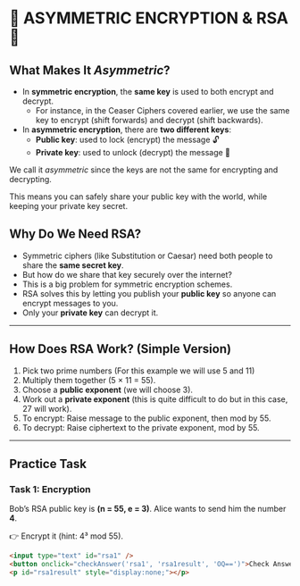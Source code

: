 # 🔑 ASYMMETRIC ENCRYPTION & RSA 🔑

## What Makes It *Asymmetric*?

- In **symmetric encryption**, the **same key** is used to both encrypt and decrypt.
  - For instance, in the Ceaser Ciphers covered earlier, we use the same key to encrypt (shift forwards) and decrypt (shift backwards).
- In **asymmetric encryption**, there are **two different keys**:
  - **Public key**: used to lock (encrypt) the message 🔓
  - **Private key**: used to unlock (decrypt) the message 🔑

We call it *asymmetric* since the keys are not the same for encrypting and decrypting.

This means you can safely share your public key with the world,
while keeping your private key secret.


## Why Do We Need RSA?
- Symmetric ciphers (like Substitution or Caesar) need both people to share the **same secret key**.
- But how do we share that key securely over the internet?
- This is a big problem for symmetric encryption schemes.
- RSA solves this by letting you publish your **public key** so anyone can encrypt messages to you.
- Only your **private key** can decrypt it.

---

## How Does RSA Work? (Simple Version)
1. Pick two prime numbers (For this example we will use 5 and 11)
2. Multiply them together (5 × 11 = 55).
3. Choose a **public exponent** (we will choose 3).
4. Work out a **private exponent** (this is quite difficult to do but in this case, 27 will work).
5. To encrypt: Raise message to the public exponent, then mod by 55.
6. To decrypt: Raise ciphertext to the private exponent, mod by 55.

---

## Practice Task

### Task 1: Encryption
Bob’s RSA public key is **(n = 55, e = 3)**.
Alice wants to send him the number **4**.

👉 Encrypt it (hint: 4³ mod 55).


```html
<input type="text" id="rsa1" />
<button onclick="checkAnswer('rsa1', 'rsa1result', 'OQ==')">Check Answer</button>
<p id="rsa1result" style="display:none;"></p>